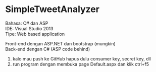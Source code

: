 # SimpleTweetAnalyzer

Bahasa: C# dan ASP <br>
IDE: Visual Studio 2013 <br>
Tipe: Web based application <br>

Front-end dengan ASP.NET dan bootstrap (mungkin) <br>
Back-end dengan C# (ASP code behind)

1. kalo mau push ke GitHub hapus dulu consumer key, secret key, dll
2. run program dengan membuka page Default.aspx dan klik ctrl+f5
